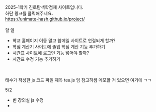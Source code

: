 2025-1학기 진로탐색학점제 사이트입니다. <br>
하단 링크를 클릭해주세요. <br>
https://unimate-hash.github.io/project/
<br>
<br>
할 일 <br>

- 학교 홈페이지 이동 말고 웹메일 사이트로 연결되게 할까?
- 학점 계산기 사이트에 졸업 학점 계산 기능 추가하기
- 시간표 사이트에 로그인 기능 넣어야 할까?
- 시간표 수정 기능 추가하기


<br><br>
태수가 작성한 js 코드 파일 제목 tea.js 임 참고하셈 메모할 거 있으면 여기에 ㄱㄱ


5/2
- 빈 강의실 js 수정
- 
